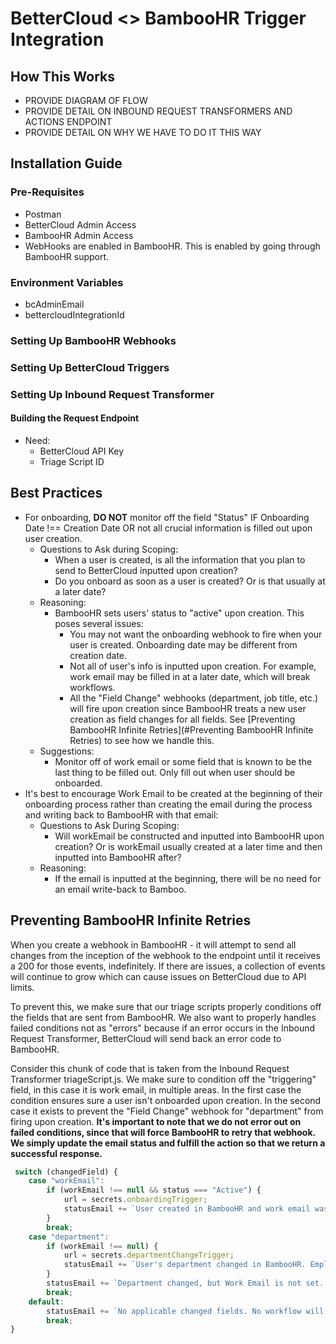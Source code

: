 # BetterCloud <> BambooHR Trigger Integration
## How This Works
- PROVIDE DIAGRAM OF FLOW
- PROVIDE DETAIL ON INBOUND REQUEST TRANSFORMERS AND ACTIONS ENDPOINT
- PROVIDE DETAIL ON WHY WE HAVE TO DO IT THIS WAY
## Installation Guide
### Pre-Requisites
* Postman
* BetterCloud Admin Access
* BambooHR Admin Access
* WebHooks are enabled in BambooHR. This is enabled by going through BambooHR support.
### Environment Variables
* bcAdminEmail
* bettercloudIntegrationId
### Setting Up BambooHR Webhooks
### Setting Up BetterCloud Triggers
### Setting Up Inbound Request Transformer
#### Building the Request Endpoint
* Need:
  * BetterCloud API Key
  * Triage Script ID

## Best Practices
* For onboarding, **DO NOT** monitor off the field "Status" IF Onboarding Date !== Creation Date OR not all crucial information is filled out upon user creation.
  * Questions to Ask during Scoping:
      * When a user is created, is all the information that you plan to send to BetterCloud inputted upon creation?
      * Do you onboard as soon as a user is created? Or is that usually at a later date?
  * Reasoning:
    * BambooHR sets users' status to "active" upon creation. This poses several issues:
      * You may not want the onboarding webhook to fire when your user is created. Onboarding date may be different from creation date.
      * Not all of user's info is inputted upon creation. For example, work email may be filled in at a later date, which will break workflows.
      * All the "Field Change" webhooks (department, job title, etc.) will fire upon creation since BambooHR treats a new user creation as field changes for all fields. See [Preventing BambooHR Infinite Retries](#Preventing BambooHR Infinite Retries) to see how we handle this.
  * Suggestions:
    * Monitor off of work email or some field that is known to be the last thing to be filled out. Only fill out when user should be onboarded.
* It's best to encourage Work Email to be created at the beginning of their onboarding process rather than creating the email during the process and writing back to BambooHR with that email:
  * Questions to Ask During Scoping:
    * Will workEmail be constructed and inputted into BambooHR upon creation? Or is workEmail usually created at a later time and then inputted into BambooHR after?
  * Reasoning:
    * If the email is inputted at the beginning, there will be no need for an email write-back to Bamboo. 

## Preventing BambooHR Infinite Retries
When you create a webhook in BambooHR - it will attempt to send all changes from the inception of the webhook to the endpoint until it receives a 200 for those events, indefinitely. If there are issues, a collection of events will continue to grow which can cause issues on BetterCloud due to API limits.

To prevent this, we make sure that our triage scripts properly conditions off the fields that are sent from BambooHR. We also want to properly handles failed conditions not as "errors" because if an error occurs in the Inbound Request Transformer, BetterCloud will send back an error code to BambooHR.

Consider this chunk of code that is taken from the Inbound Request Transformer triageScript.js. We make sure to condition off the "triggering" field, in this case it is work email, in multiple areas. In the first case the condition ensures sure a user isn't onboarded upon creation. In the second case it exists to prevent the "Field Change" webhook for "department" from firing upon creation. **It's important to note that we do not error out on failed conditions, since that will force BambooHR to retry that webhook. We simply update the email status and fulfill the action so that we return a successful response.**
```javascript
 switch (changedField) {
    case "workEmail":
        if (workEmail !== null && status === "Active") {
            url = secrets.onboardingTrigger;
            statusEmail += `User created in BambooHR and work email was set. Employee data: ${JSON.stringify(employee.fields)}\n`;
        }
        break;
    case "department":
        if (workEmail !== null) {
            url = secrets.departmentChangeTrigger;
            statusEmail += `User's department changed in BambooHR. Employee data: ${JSON.stringify(employee.fields)}\n`
        }
        statusEmail += `Department changed, but Work Email is not set. Perhaps this is a new user? BetterCloud workflow will not run. Employee data: ${JSON.stringify(employee.fields)}\n`;
        break;
    default:
        statusEmail += `No applicable changed fields. No workflow will run. Employee data: ${JSON.stringify(employee.fields)}\n`;
        break;
}
```
